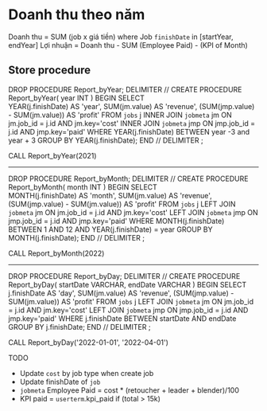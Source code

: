 # Doanh thu theo năm
Doanh thu = SUM (job  x  giá tiền) where Job `finishDate` in [startYear, endYear]
Lợi nhuận = Doanh thu - SUM (Employee Paid) - (KPI of Month)


## Store procedure
DROP PROCEDURE  Report_byYear;
DELIMITER //
CREATE PROCEDURE Report_byYear(
    year INT
)
BEGIN
    SELECT  
        YEAR(j.finishDate) AS 'year',
        SUM(jm.value) AS 'revenue',
        (SUM(jmp.value) - SUM(jm.value)) AS 'profit'
    FROM `jobs` j
        INNER JOIN `jobmeta` jm ON jm.job_id = j.id 
        AND jm.key='cost'
        INNER JOIN `jobmeta` jmp ON jmp.job_id = j.id 
        AND jmp.key='paid'
    WHERE YEAR(j.finishDate) BETWEEN year -3 and year + 3
    GROUP BY YEAR(j.finishDate);
END //
DELIMITER ;

CALL Report_byYear(2021)

--------------------------------------------------------
DROP PROCEDURE  Report_byMonth;
DELIMITER //
CREATE PROCEDURE Report_byMonth(
    month INT
)
BEGIN
    SELECT  
        MONTH(j.finishDate) AS 'month',
        SUM(jm.value) AS 'revenue',
        (SUM(jmp.value) - SUM(jm.value)) AS 'profit'
    FROM `jobs` j
        LEFT JOIN `jobmeta` jm ON jm.job_id = j.id 
        AND jm.key='cost'
        LEFT JOIN `jobmeta` jmp ON jmp.job_id = j.id 
        AND jmp.key='paid'
    WHERE MONTH(j.finishDate) BETWEEN 1 AND 12
        AND YEAR(j.finishDate) = year
    GROUP BY MONTH(j.finishDate);
END //
DELIMITER ;

CALL Report_byMonth(2022)

--------------------------------------------------------
DROP PROCEDURE  Report_byDay;
DELIMITER //
CREATE PROCEDURE Report_byDay(
    startDate VARCHAR,
    endDate VARCHAR
)
BEGIN
   SELECT  
        j.finishDate AS 'day',
        SUM(jm.value) AS 'revenue',
        (SUM(jmp.value) - SUM(jm.value)) AS 'profit'
    FROM `jobs` j
        LEFT JOIN `jobmeta` jm ON jm.job_id = j.id 
        AND jm.key='cost'
        LEFT JOIN `jobmeta` jmp ON jmp.job_id = j.id 
        AND jmp.key='paid'
    WHERE j.finishDate BETWEEN startDate AND endDate
    GROUP BY j.finishDate;
END //
DELIMITER ;

CALL Report_byDay('2022-01-01', '2022-04-01')


TODO
- Update `cost` by job type when create job
- Update finishDate of `job`
- `jobmeta` Employee Paid = cost * (retoucher + leader + blender)/100
- KPI paid = `userterm`.kpi_paid if (total > 15k)